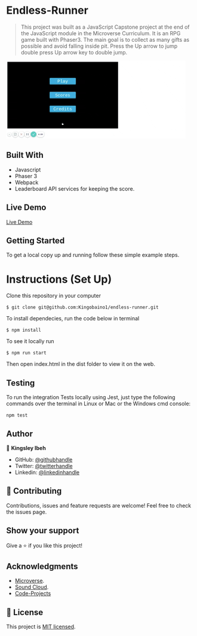 # Endless-Runner

> This project was built as a JavaScript Capstone project at the end of the JavaScript module in the Microverse Curriculum. It is an RPG game built with Phaser3. The main goal is to collect as many gifts as possible and avoid falling inside pit. Press the Up arrow to jump double press Up arrow key to double jump.

![screenshot](./assets/screen_shot.gif)

## Built With

- Javascript
- Phaser 3
- Webpack
- Leaderboard API services for keeping the score.

## Live Demo

[Live Demo](https://determined-lovelace-ffd671.netlify.app/)

## Getting Started

To get a local copy up and running follow these simple example steps.

# Instructions (Set Up)

Clone this repository in your computer

```
$ git clone git@github.com:Kingobaino1/endless-runner.git
```
To install dependecies, run the code below in terminal 
```
$ npm install
```
To see it locally run 
```
$ npm run start
```
Then open index.html in the dist folder to view it on the web.

## Testing

To run the integration Tests locally using Jest, just type the following commands over the terminal in Linux or Mac or the Windows cmd console:
```
npm test
```

## Author

👤 **Kingsley Ibeh**

- GitHub: [@githubhandle](https://github.com/Kingobaino1)
- Twitter: [@twitterhandle](https://twitter.com/ibehkingso)
- Linkedin: [@linkedinhandle](https://www.linkedin.com/in/kingsley-ibeh/)

## 🤝 Contributing

Contributions, issues and feature requests are welcome!
Feel free to check the issues page.

## Show your support

Give a ⭐️ if you like this project!

## Acknowledgments

- [Microverse](https://www.microverse.org/).
- [Sound Cloud](https://soundcloud.com/).
- [Code-Projects](https://code-projects.org/)

## 📝 License

This project is [MIT licensed](/LICENSE).
